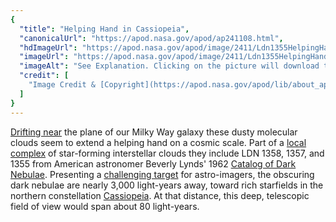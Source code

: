 ```yaml
---
{
  "title": "Helping Hand in Cassiopeia",
  "canonicalUrl": "https://apod.nasa.gov/apod/ap241108.html",
  "hdImageUrl": "https://apod.nasa.gov/apod/image/2411/Ldn1355HelpingHandFR2048.png",
  "imageUrl": "https://apod.nasa.gov/apod/image/2411/Ldn1355HelpingHandFR1024.png",
  "imageAlt": "See Explanation. Clicking on the picture will download the highest resolution version available.",
  "credit": [
    "Image Credit & [Copyright](https://apod.nasa.gov/apod/lib/about_apod.html#srapply): [Francesco Radici](https://www.flickr.com/photos/185905403@N06/)"
  ]
}
---
```


[Drifting near](https://science.nasa.gov/universe/decoding-nebulae/) the plane of our Milky Way galaxy these dusty molecular clouds seem to extend a helping hand on a cosmic scale. Part of a [local complex](https://ui.adsabs.harvard.edu/abs/2020Natur.578..237A/abstract) of star-forming interstellar clouds they include LDN 1358, 1357, and 1355 from American astronomer Beverly Lynds' 1962 [Catalog of Dark Nebulae](https://ui.adsabs.harvard.edu/abs/1962ApJS....7....1L/abstract). Presenting a [challenging target](https://www.flickr.com/photos/185905403@N06/54113254362/) for astro-imagers, the obscuring dark nebulae are nearly 3,000 light-years away, toward rich starfields in the northern constellation [Cassiopeia](https://apod.nasa.gov/apod/ap160318.html). At that distance, this deep, telescopic field of view would span about 80 light-years.

